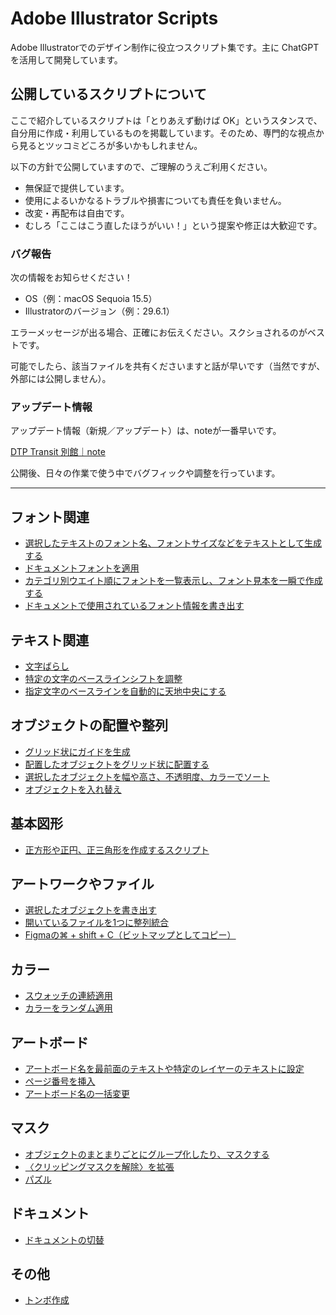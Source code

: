 # Adobe Illustrator Scripts

Adobe Illustratorでのデザイン制作に役立つスクリプト集です。主に ChatGPT を活用して開発しています。

## 公開しているスクリプトについて

ここで紹介しているスクリプトは「とりあえず動けば OK」というスタンスで、自分用に作成・利用しているものを掲載しています。そのため、専門的な視点から見るとツッコミどころが多いかもしれません。

以下の方針で公開していますので、ご理解のうえご利用ください。

- 無保証で提供しています。
- 使用によるいかなるトラブルや損害についても責任を負いません。
- 改変・再配布は自由です。
- むしろ「ここはこう直したほうがいい！」という提案や修正は大歓迎です。

### バグ報告

次の情報をお知らせください！

- OS（例：macOS Sequoia 15.5）
- Illustratorのバージョン（例：29.6.1）

エラーメッセージが出る場合、正確にお伝えください。スクショされるのがベストです。

可能でしたら、該当ファイルを共有くださいますと話が早いです（当然ですが、外部には公開しません）。

### アップデート情報

アップデート情報（新規／アップデート）は、noteが一番早いです。

[DTP Transit 別館｜note](https://note.com/dtp_tranist)

公開後、日々の作業で使う中でバグフィックや調整を行っています。

---

## フォント関連

- [選択したテキストのフォント名、フォントサイズなどをテキストとして生成する](readme.ja/AddTextInfoLabel.md)
- [ドキュメントフォントを適用](readme.ja/ApplyDocumentFonts.md)
- [カテゴリ別ウエイト順にフォントを一覧表示し、フォント見本を一瞬で作成する](readme.ja/TypefaceSampler.md)
- [ドキュメントで使用されているフォント情報を書き出す](readme.ja/ExportFontInfoFromXMP.md)

## テキスト関連

- [文字ばらし](readme.ja/TextSplitterPro.md)
- [特定の文字のベースラインシフトを調整](readme.ja/SmartBaselineShifter.md)
- [指定文字のベースラインを自動的に天地中央にする](readme.ja/AdjustBaselineVerticalCenter.md)

## オブジェクトの配置や整列

- [グリッド状にガイドを生成](readme.ja/GenerateGuidesGrid.md)
- [配置したオブジェクトをグリッド状に配置する](readme.ja/SmartObjectDistributor.md)
- [選択したオブジェクトを幅や高さ、不透明度、カラーでソート](readme.ja/SmartObjectSorter.md)
- [オブジェクトを入れ替え](readme.ja/SwapNearestItemWithDialogbox.md)

## 基本図形

- [正方形や正円、正三角形を作成するスクリプト](readme.ja/SmartShapeMaker.md)

## アートワークやファイル

- [選択したオブジェクトを書き出す](readme.ja/SmartObjectExporter.md)
- [開いているファイルを1つに整列統合](readme.ja/SmartBatchImporter.md)
- [Figmaの⌘ + shift + C（ビットマップとしてコピー）](readme.ja/CopyAsPngLikeFigma.md)

## カラー

- [スウォッチの連続適用](readme.ja/ApplySwatchesToSelection.md)
- [カラーをランダム適用](readme.ja/ShuffleObjectColors.md)

## アートボード

- [アートボード名を最前面のテキストや特定のレイヤーのテキストに設定](readme.ja/SmartArtboardRenamer.md)
- [ページ番号を挿入](readme.ja/AddPageNumberFromTextSelection.md)
- [アートボード名の一括変更](readme.ja/RenameArtboardsPlus.md)


## マスク

- [オブジェクトのまとまりごとにグループ化したり、マスクする](readme.ja/SmartClipAndGroup.md)
- [〈クリッピングマスクを解除〉を拡張](readme.ja/ReleaseClipMask.md)
- [パズル](readme.ja/SmartSliceWithPuzzlify.md)

## ドキュメント

- [ドキュメントの切替](readme.ja/SmartSwitchDocs.md)

## その他

- [トンボ作成](readme.ja/AddTrimMark.md)


